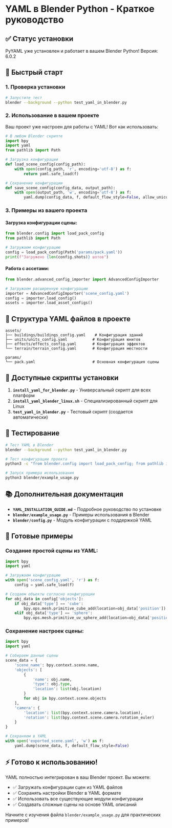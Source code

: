 # YAML в Blender Python - Краткое руководство

## ✅ Статус установки

PyYAML уже установлен и работает в вашем Blender Python! Версия: 6.0.2

## 🚀 Быстрый старт

### 1. Проверка установки

```bash
# Запустите тест
blender --background --python test_yaml_in_blender.py
```

### 2. Использование в вашем проекте

Ваш проект уже настроен для работы с YAML! Вот как использовать:

```python
# В любом Blender скрипте
import bpy
import yaml
from pathlib import Path

# Загрузка конфигурации
def load_scene_config(config_path):
    with open(config_path, 'r', encoding='utf-8') as f:
        return yaml.safe_load(f)

# Сохранение конфигурации
def save_scene_config(config_data, output_path):
    with open(output_path, 'w', encoding='utf-8') as f:
        yaml.dump(config_data, f, default_flow_style=False, allow_unicode=True)
```

### 3. Примеры из вашего проекта

#### Загрузка конфигурации сцены:
```python
from blender.config import load_pack_config
from pathlib import Path

# Загружаем конфигурацию
config = load_pack_config(Path('params/pack.yaml'))
print(f"Загружено {len(config.shots)} шотов")
```

#### Работа с ассетами:
```python
from blender.advanced_config_importer import AdvancedConfigImporter

# Загружаем расширенную конфигурацию
importer = AdvancedConfigImporter('scene_config.yaml')
config = importer.load_config()
assets = importer.load_asset_configs()
```

## 📁 Структура YAML файлов в проекте

```
assets/
├── buildings/buildings_config.yaml    # Конфигурация зданий
├── units/units_config.yaml           # Конфигурация юнитов
├── effects/effects_config.yaml       # Конфигурация эффектов
└── terrain/terrain_config.yaml       # Конфигурация местности

params/
└── pack.yaml                         # Основная конфигурация сцены
```

## 🔧 Доступные скрипты установки

1. **`install_yaml_for_blender.py`** - Универсальный скрипт для всех платформ
2. **`install_yaml_blender_linux.sh`** - Специализированный скрипт для Linux
3. **`test_yaml_in_blender.py`** - Тестовый скрипт (создается автоматически)

## 🧪 Тестирование

```bash
# Тест YAML в Blender
blender --background --python test_yaml_in_blender.py

# Тест конфигурации проекта
python3 -c "from blender.config import load_pack_config; from pathlib import Path; config = load_pack_config(Path('params/pack.yaml')); print('✅ Конфигурация работает!')"

# Запуск примера использования
python3 blender/example_usage.py
```

## 📚 Дополнительная документация

- **`YAML_INSTALLATION_GUIDE.md`** - Подробное руководство по установке
- **`blender/example_usage.py`** - Примеры использования в Blender
- **`blender/config.py`** - Модуль конфигурации с поддержкой YAML

## 🎯 Готовые примеры

### Создание простой сцены из YAML:

```python
import bpy
import yaml

# Загружаем конфигурацию
with open('scene_config.yaml', 'r') as f:
    config = yaml.safe_load(f)

# Создаем объекты согласно конфигурации
for obj_data in config['objects']:
    if obj_data['type'] == 'cube':
        bpy.ops.mesh.primitive_cube_add(location=obj_data['position'])
    elif obj_data['type'] == 'sphere':
        bpy.ops.mesh.primitive_uv_sphere_add(location=obj_data['position'])
```

### Сохранение настроек сцены:

```python
import bpy
import yaml

# Собираем данные сцены
scene_data = {
    'scene_name': bpy.context.scene.name,
    'objects': [
        {
            'name': obj.name,
            'type': obj.type,
            'location': list(obj.location)
        }
        for obj in bpy.context.scene.objects
    ],
    'camera': {
        'location': list(bpy.context.scene.camera.location),
        'rotation': list(bpy.context.scene.camera.rotation_euler)
    }
}

# Сохраняем в YAML
with open('exported_scene.yaml', 'w') as f:
    yaml.dump(scene_data, f, default_flow_style=False)
```

## ⚡ Готово к использованию!

YAML полностью интегрирован в ваш Blender проект. Вы можете:

- ✅ Загружать конфигурации сцен из YAML файлов
- ✅ Сохранять настройки Blender в YAML формате
- ✅ Использовать все существующие модули конфигурации
- ✅ Создавать сложные сцены на основе YAML описаний

Начните с изучения файла `blender/example_usage.py` для практических примеров!